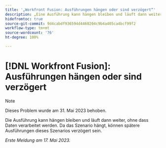 ```yaml
---
title: '„Workfront Fusion: Ausführungen hängen oder sind verzögert“'
description: „Eine Ausführung kann hängen bleiben und läuft dann weiter, ohne dass Daten verarbeitet werden. Da das Szenario hängt, können spätere Ausführungen dieses Szenarios verzögert sein.“
hidefromtoc: true
source-git-commit: 9d4cabdf936594d4460204c9b4a405ca4bcf99f2
workflow-type: tm+mt
source-wordcount: '76'
ht-degree: 100%

---
```



# [!DNL Workfront Fusion]: Ausführungen hängen oder sind verzögert

>[!NOTE]
>
>Dieses Problem wurde am 31. Mai 2023 behoben.

Die Ausführung kann hängen bleiben und läuft dann weiter, ohne dass Daten verarbeitet werden. Da das Szenario hängt, können spätere Ausführungen dieses Szenarios verzögert sein.

_Erste Meldung am 17. Mai 2023._

